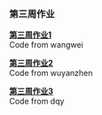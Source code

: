 ### 第三周作业  

[**第三周作业1**](./wangwei/MyLinkDemo.java)  
Code from wangwei  

[**第三周作业2**](./wuyanzhen/Week3.java)  
Code from wuyanzhen  

[**第三周作业3**](./dqy/Main.java)  
Code from dqy  

